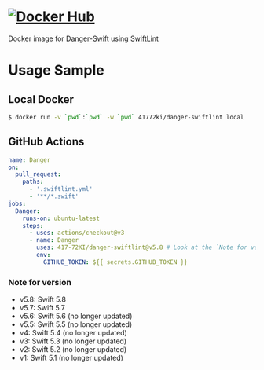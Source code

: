 # [![Docker Hub](https://dockeri.co/image/41772ki/danger-swiftlint)](https://hub.docker.com/r/41772ki/danger-swiftlint)

Docker image for [Danger-Swift](https://github.com/danger/swift) using [SwiftLint](https://github.com/realm/SwiftLint)

# Usage Sample

## Local Docker

```sh
$ docker run -v `pwd`:`pwd` -w `pwd` 41772ki/danger-swiftlint local
```

## GitHub Actions

```yml
name: Danger
on:
  pull_request:
    paths:
      - '.swiftlint.yml'
      - '**/*.swift'
jobs:
  Danger:
    runs-on: ubuntu-latest
    steps:
      - uses: actions/checkout@v3
      - name: Danger
        uses: 417-72KI/danger-swiftlint@v5.8 # Look at the `Note for version`
        env:
          GITHUB_TOKEN: ${{ secrets.GITHUB_TOKEN }}
```

### Note for version
- v5.8: Swift 5.8
- v5.7: Swift 5.7
- v5.6: Swift 5.6 (no longer updated)
- v5.5: Swift 5.5 (no longer updated)
- v4: Swift 5.4 (no longer updated)
- v3: Swift 5.3 (no longer updated)
- v2: Swift 5.2 (no longer updated)
- v1: Swift 5.1 (no longer updated)

